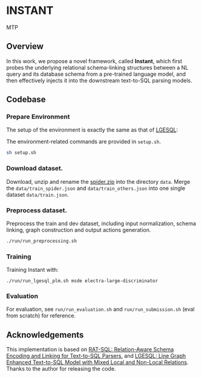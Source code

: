 # INSTANT
MTP




## Overview

In this work, we propose a novel framework, called **Instant**, which first probes the underlying relational schema-linking structures between a NL query and its database schema from a pre-trained language model, and then effectively injects it into the downstream text-to-SQL parsing models.


## Codebase

### Prepare Environment

The setup of the environment is exactly the same as that of [LGESQL](https://github.com/rhythmcao/text2sql-lgesql):

The environment-related commands are provided in `setup.sh`.

```bash
sh setup.sh
```

### Download dataset.

Download, unzip and rename the [spider.zip](https://drive.google.com/uc?export=download&id=1_AckYkinAnhqmRQtGsQgUKAnTHxxX5J0) into the directory `data`. Merge the `data/train_spider.json` and `data/train_others.json` into one single dataset `data/train.json`.

### Preprocess dataset.

Preprocess the train and dev dataset, including input normalization, schema linking, graph construction and output actions generation.

```bash
./run/run_preprocessing.sh
```

### Training

Training  Instant with:

```
./run/run_lgesql_plm.sh msde electra-large-discriminator
```

### Evaluation

For evaluation, see `run/run_evaluation.sh` and `run/run_submission.sh` (eval from scratch) for reference.


## Acknowledgements

This implementation is based on [RAT-SQL: Relation-Aware Schema Encoding and Linking for Text-to-SQL Parsers.](https://github.com/microsoft/rat-sql) and [LGESQL: Line Graph Enhanced Text-to-SQL Model with Mixed Local and Non-Local Relations](https://github.com/rhythmcao/text2sql-lgesql). Thanks to the author for releasing the code.
